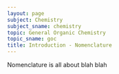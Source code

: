 ```yaml
---
layout: page
subject: Chemistry
subject_sname: chemistry
topic: General Organic Chemistry
topic_sname: goc
title: Introduction - Nomenclature
---
```


Nomenclature is all about blah blah